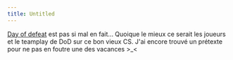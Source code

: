 ```yaml
---
title: Untitled
---
```


[Day of defeat](http://www.dayofdefeatmod.com) est pas si mal en fait...
Quoique le mieux ce serait les joueurs et le teamplay de DoD sur ce bon vieux
CS. J'ai encore trouvé un prétexte pour ne pas en foutre une des vacances >_<

